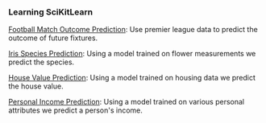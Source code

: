 ### Learning SciKitLearn

[Football Match Outcome Prediction](LearningSciKitLearn/FootballMatchOutcomePrediction): Use premier league data to predict the outcome of future fixtures.

[Iris Species Prediction](LearningSciKitLearn/SpeciesPrediction): Using a model trained on flower measurements we predict the species.

[House Value Prediction](LearningSciKitLearn/PricePrediction): Using a model trained on housing data we predict the house value.

[Personal Income Prediction](LearningSciKitLearn/IncomePrediction): Using a model trained on various personal attributes we predict a person's income.
